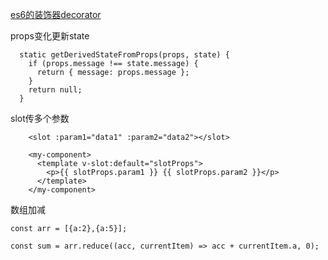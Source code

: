 [es6的装饰器decorator](https://www.bookstack.cn/read/es6-3rd/docs-decorator.md)


props变化更新state
```
  static getDerivedStateFromProps(props, state) {
    if (props.message !== state.message) {
      return { message: props.message };
    }
    return null;
  }

```

slot传多个参数
```vue
    <slot :param1="data1" :param2="data2"></slot>

    <my-component>
      <template v-slot:default="slotProps">
        <p>{{ slotProps.param1 }} {{ slotProps.param2 }}</p>
      </template>
    </my-component>

```

数组加减
```
const arr = [{a:2},{a:5}];

const sum = arr.reduce((acc, currentItem) => acc + currentItem.a, 0);
```
